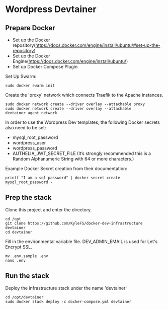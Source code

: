 # Wordpress Devtainer

## Prepare Docker
- Set up the Docker repository(https://docs.docker.com/engine/install/ubuntu/#set-up-the-repository)
- Set up the Docker Engine(https://docs.docker.com/engine/install/ubuntu/)
- Set up Docker Compose Plugin

Set Up Swarm:
```
sudo docker swarm init
```

Create the 'proxy' network which connects Traefik to the Apache instances.
```
sudo docker network create --driver overlay --attachable proxy
sudo docker network create --driver overlay --attachable devtainer_agent_network
```

In order to use the Wordpress Dev templates, the following Docker secrets also need to be set:
- mysql_root_password
- wordpress_user
- wordpress_password
- AUTHELIA_JWT_SECRET_FILE (It’s strongly recommended this is a Random Alphanumeric String with 64 or more characters.)

Example Docker Secret creation from their documentation:
```
printf "I am a sql password" | docker secret create mysql_root_password -
```

## Prep the stack

Clone this project and enter the directory.
```
cd /opt
git clone https://github.com/KyleFS/docker-dev-infrastructure devtainer
cd devtainer
```

Fill in the environmental variable file. DEV_ADMIN_EMAIL is used for Let's Encrypt SSL.
```
mv .env.sample .env
nano .env
```

## Run the stack
Deploy the infrastructure stack under the name 'devtainer'
```
cd /opt/devtainer
sudo docker stack deploy -c docker-compose.yml devtainer
```
